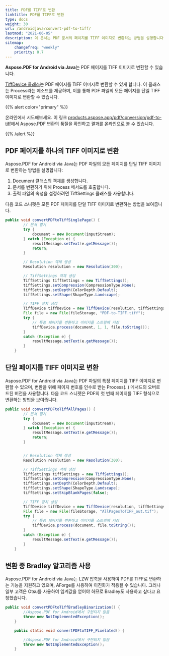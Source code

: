 ```yaml
---
title: PDF를 TIFF로 변환
linktitle: PDF를 TIFF로 변환
type: docs
weight: 30
url: /androidjava/convert-pdf-to-tiff/
lastmod: "2021-06-05"
description: 이 문서는 PDF 문서의 페이지를 TIFF 이미지로 변환하는 방법을 설명합니다. Aspose.PDF for Android via Java를 사용하여 모든 페이지 또는 단일 페이지를 TIFF 이미지로 변환하는 방법을 배웁니다.
sitemap:
    changefreq: "weekly"
    priority: 0.7
---
```


**Aspose.PDF for Android via Java**는 PDF 페이지를 TIFF 이미지로 변환할 수 있습니다.

[TiffDevice 클래스](https://reference.aspose.com/pdf/java/com.aspose.pdf.devices/tiffdevice)는 PDF 페이지를 TIFF 이미지로 변환할 수 있게 합니다. 이 클래스는 Process라는 메소드를 제공하며, 이를 통해 PDF 파일의 모든 페이지를 단일 TIFF 이미지로 변환할 수 있습니다.

{{% alert color="primary" %}}

온라인에서 시도해보세요. 이 링크 [products.aspose.app/pdf/conversion/pdf-to-tiff](https://products.aspose.app/pdf/conversion/pdf-to-tiff)에서 Aspose.PDF 변환의 품질을 확인하고 결과를 온라인으로 볼 수 있습니다.

{{% /alert %}}

## PDF 페이지를 하나의 TIFF 이미지로 변환

Aspose.PDF for Android via Java는 PDF 파일의 모든 페이지를 단일 TIFF 이미지로 변환하는 방법을 설명합니다:

1. Document 클래스의 객체를 생성합니다.
1. 문서를 변환하기 위해 Process 메서드를 호출합니다.
1. 출력 파일의 속성을 설정하려면 TiffSettings 클래스를 사용합니다.

다음 코드 스니펫은 모든 PDF 페이지를 단일 TIFF 이미지로 변환하는 방법을 보여줍니다.

```java
public void convertPDFtoTiffSinglePage() {
        // 문서 열기
        try {
            document = new Document(inputStream);
        } catch (Exception e) {
            resultMessage.setText(e.getMessage());
            return;
        }

        // Resolution 객체 생성
        Resolution resolution = new Resolution(300);

        // TiffSettings 객체 생성
        TiffSettings tiffSettings = new TiffSettings();
        tiffSettings.setCompression(CompressionType.None);
        tiffSettings.setDepth(ColorDepth.Default);
        tiffSettings.setShape(ShapeType.Landscape);

        // TIFF 장치 생성
        TiffDevice tiffDevice = new TiffDevice(resolution, tiffSettings);
        File file = new File(fileStorage, "PDF-to-TIFF.tiff");
        try {
            // 특정 페이지를 변환하고 이미지를 스트림에 저장
            tiffDevice.process(document, 1, 1, file.toString());
        }
        catch (Exception e) {
            resultMessage.setText(e.getMessage());
        }
    }

```


## 단일 페이지를 TIFF 이미지로 변환

Aspose.PDF for Android via Java는 PDF 파일의 특정 페이지를 TIFF 이미지로 변환할 수 있으며, 변환을 위해 페이지 번호를 인수로 받는 Process(..) 메서드의 오버로드된 버전을 사용합니다. 다음 코드 스니펫은 PDF의 첫 번째 페이지를 TIFF 형식으로 변환하는 방법을 보여줍니다.

```java
public void convertPDFtoTiffAllPages() {
        // 문서 열기
        try {
            document = new Document(inputStream);
        } catch (Exception e) {
            resultMessage.setText(e.getMessage());
            return;
        }


        // Resolution 객체 생성
        Resolution resolution = new Resolution(300);

        // TiffSettings 객체 생성
        TiffSettings tiffSettings = new TiffSettings();
        tiffSettings.setCompression(CompressionType.None);
        tiffSettings.setDepth(ColorDepth.Default);
        tiffSettings.setShape(ShapeType.Landscape);
        tiffSettings.setSkipBlankPages(false);

        // TIFF 장치 생성
        TiffDevice tiffDevice = new TiffDevice(resolution, tiffSettings);
        File file = new File(fileStorage, "AllPagesToTIFF_out.tif");
        try {
            // 특정 페이지를 변환하고 이미지를 스트림에 저장
            tiffDevice.process(document, file.toString());
        }
        catch (Exception e) {
            resultMessage.setText(e.getMessage());
        }
    }
```


## 변환 중 Bradley 알고리즘 사용

Aspose.PDF for Android via Java는 LZW 압축을 사용하여 PDF를 TIFF로 변환하는 기능을 지원하고 있으며, AForge를 사용하여 이진화가 적용될 수 있습니다. 그러나 일부 고객은 Otsu를 사용하여 임계값을 얻어야 하므로 Bradley도 사용하고 싶다고 요청했습니다.

```java
public void convertPDFtoTiffBradleyBinarization() {
        //Aspose.PDF for Android에서 구현되지 않음
        throw new NotImplementedException();
    }

    public static void convertPDFtoTIFF_Pixelated() {

        //Aspose.PDF for Android에서 구현되지 않음
        throw new NotImplementedException();
    }
```